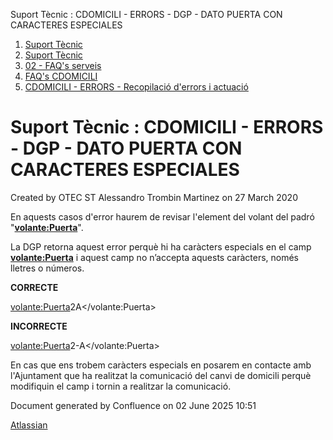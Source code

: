 Suport Tècnic : CDOMICILI - ERRORS - DGP - DATO PUERTA CON CARACTERES ESPECIALES  

1.  [Suport Tècnic](index.md)
2.  [Suport Tècnic](13893782.md)
3.  [02 - FAQ's serveis](26313393.md)
4.  [FAQ's CDOMICILI](28705548.md)
5.  [CDOMICILI - ERRORS - Recopilació d'errors i actuació](36340023.md)

Suport Tècnic : CDOMICILI - ERRORS - DGP - DATO PUERTA CON CARACTERES ESPECIALES
================================================================================

Created by OTEC ST Alessandro Trombin Martinez on 27 March 2020

En aquests casos d'error haurem de revisar l'element del volant del padró "**<volante:Puerta>**".

La DGP retorna aquest error perquè hi ha caràcters especials en el camp **<volante:Puerta>** i aquest camp no n’accepta aquests caràcters, només lletres o números.

  

**CORRECTE**

<volante:Puerta>2A</volante:Puerta>

**INCORRECTE**

<volante:Puerta>2-A</volante:Puerta>

  

En cas que ens trobem caràcters especials en posarem en contacte amb l'Ajuntament que ha realitzat la comunicació del canvi de domicili perquè modifiquin el camp i tornin a realitzar la comunicació.

Document generated by Confluence on 02 June 2025 10:51

[Atlassian](http://www.atlassian.com/)